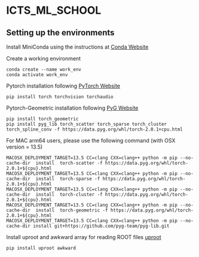 # ICTS_ML_SCHOOL

## Setting up the environments

Install MiniConda using the instructions at [Conda Website](https://docs.conda.io/en/latest/miniconda.html#quick-command-line-install)

Create a working environment 

```
conda create --name work_env
conda activate work_env
```
Pytorch installation following [PyTorch Website](https://pytorch.org/get-started/locally/)

```
pip install torch torchvision torchaudio
```
Pytorch-Geometric installation following [PyG Website](https://pytorch-geometric.readthedocs.io/en/latest/install/installation.html)

```
pip install torch_geometric
pip install pyg_lib torch_scatter torch_sparse torch_cluster torch_spline_conv -f https://data.pyg.org/whl/torch-2.0.1+cpu.html
```
For MAC arm64 users, please use the following command (with OSX version = 13.5)
```
MACOSX_DEPLOYMENT_TARGET=13.5 CC=clang CXX=clang++ python -m pip --no-cache-dir  install  torch-scatter -f https://data.pyg.org/whl/torch-2.0.1+${cpu}.html
MACOSX_DEPLOYMENT_TARGET=13.5 CC=clang CXX=clang++ python -m pip --no-cache-dir  install  torch-sparse -f https://data.pyg.org/whl/torch-2.0.1+${cpu}.html
MACOSX_DEPLOYMENT_TARGET=13.5 CC=clang CXX=clang++ python -m pip --no-cache-dir  install  torch-cluster -f https://data.pyg.org/whl/torch-2.0.1+${cpu}.html
MACOSX_DEPLOYMENT_TARGET=13.5 CC=clang CXX=clang++ python -m pip --no-cache-dir  install  torch-geometric -f https://data.pyg.org/whl/torch-2.0.1+${cpu}.html
MACOSX_DEPLOYMENT_TARGET=13.5 CC=clang CXX=clang++ python -m pip --no-cache-dir install git+https://github.com/pyg-team/pyg-lib.git
```


Install uproot and awkward array for reading ROOT files [uproot](https://uproot.readthedocs.io/en/latest/index.html)
```
pip install uproot awkward
```
